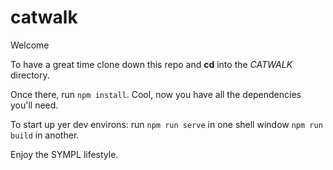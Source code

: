 # catwalk

Welcome

To have a great time clone down this repo and **cd** into the _CATWALK_ directory.

Once there, run `npm install`.
Cool, now you have all the dependencies you'll need.

To start up yer dev environs:
run `npm run serve` in one shell window
`npm run build` in another.

Enjoy the SYMPL lifestyle.

